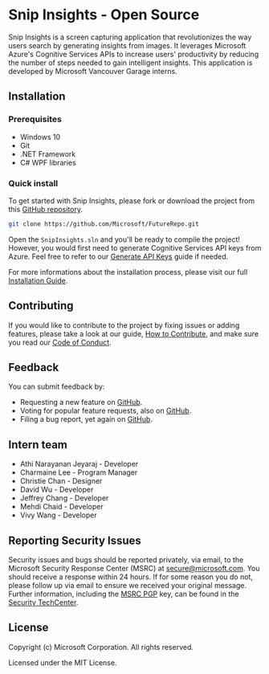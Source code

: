 # Snip Insights - Open Source

Snip Insights is a screen capturing application that revolutionizes the way users search by generating insights from images. It leverages Microsoft Azure's Cognitive Services APIs to increase users' productivity by reducing the number of steps needed to gain intelligent insights. This application is developed by Microsoft Vancouver Garage interns.

## Installation

### Prerequisites

* Windows 10
* Git
* .NET Framework 
* C# WPF libraries

### Quick install

To get started with Snip Insights, please fork or download the project from this [GitHub repository](https://github.com/Microsoft/Snip-Insights).

``` bash
git clone https://github.com/Microsoft/FutureRepo.git
```

Open the `SnipInsights.sln` and you'll be ready to compile the project! However, you would first need to generate Cognitive Services API keys from Azure. Feel free to refer to our [Generate API Keys](https://github.com) guide if needed.

For more informations about the installation process, please visit our full [Installation Guide](https://github.com).

## Contributing

If you would like to contribute to the project by fixing issues or adding features, please take a look at our guide, [How to Contribute](https://github.com), and make sure you read our [Code of Conduct](https://github.com).

## Feedback

You can submit feedback by:

* Requesting a new feature on [GitHub](https://github.com).
* Voting for popular feature requests, also on [GitHub](https://github.com).
* Filing a bug report, yet again on [GitHub](https://github.com).

## Intern team

* Athi Narayanan Jeyaraj - Developer
* Charmaine Lee - Program Manager
* Christie Chan - Designer
* David Wu - Developer
* Jeffrey Chang - Developer
* Mehdi Chaid - Developer
* Vivy Wang - Developer

## Reporting Security Issues

Security issues and bugs should be reported privately, via email, to the Microsoft Security
Response Center (MSRC) at [secure@microsoft.com](mailto:secure@microsoft.com). You should
receive a response within 24 hours. If for some reason you do not, please follow up via
email to ensure we received your original message. Further information, including the
[MSRC PGP](https://technet.microsoft.com/en-us/security/dn606155) key, can be found in
the [Security TechCenter](https://technet.microsoft.com/en-us/security/default).

## License

Copyright (c) Microsoft Corporation. All rights reserved.

Licensed under the MIT License.
